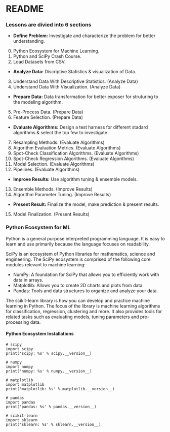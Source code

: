# README

### **Lessons** are divied into 6 sections

  - **Define Preblem:** Investigate and characterize the problem for better understanding.
  0. Python Ecosystem for Machine Learning.
  1. Python and SciPy Crash Course.
  2. Load Datasets from CSV.
 
  - **Analyze Data:** Discriptive Statistics & visualization of Data.
  3. Understand Data With Descriptive Statistics. (Analyze Data)
  4. Understand Data With Visualization. (Analyze Data)

  - **Prepare Data:** Data transformation for better exposer for struturing to the modeling algorithm.
  5. Pre-Process Data. (Prepare Data)
  6. Feature Selection. (Prepare Data)

  - **Evaluate Algorithms:** Design a test harness for different stadard algorithms & select the top few to investigate.
  7. Resampling Methods. (Evaluate Algorithms)
  8. Algorithm Evaluation Metrics. (Evaluate Algorithms)
  9. Spot-Check Classification Algorithms. (Evaluate Algorithms)
  10. Spot-Check Regression Algorithms. (Evaluate Algorithms)
  11. Model Selection. (Evaluate Algorithms)
  12. Pipelines. (Evaluate Algorithms)
  
  - **Improve Results:** Use algorithm tuning & ensemble models.
  13. Ensemble Methods. (Improve Results)
  14. Algorithm Parameter Tuning. (Improve Results)
  
  - **Present Result:** Finalize the model, make prediction & present results.
  15. Model Finalization. (Present Results)

### Python Ecosystem for ML

Python is a general purpose interpreted programming language. It is easy to learn and use
primarily because the language focuses on readability.

SciPy is an ecosystem of Python libraries for mathematics, science and engineering.
The SciPy ecosystem is comprised of the following core modules relevant to machine learning:
- NumPy: A foundation for SciPy that allows you to efficiently work with data in arrays.
- Matplotlib: Allows you to create 2D charts and plots from data.
- Pandas: Tools and data structures to organize and analyze your data.

The scikit-learn library is how you can develop and practice machine learning in Python.
The focus of the library is machine learning algorithms for classification, regression,
clustering and more. It also provides tools for related tasks such as evaluating models, tuning
parameters and pre-processing data.

#### **Python Ecosystem Installations**

```
# scipy
import scipy
print('scipy: %s' % scipy.__version__)

# numpy
import numpy
print('numpy: %s' % numpy.__version__)

# matplotlib
import matplotlib
print('matplotlib: %s' % matplotlib.__version__)

# pandas
import pandas
print('pandas: %s' % pandas.__version__)

# scikit-learn
import sklearn
print('sklearn: %s' % sklearn.__version__)
```
